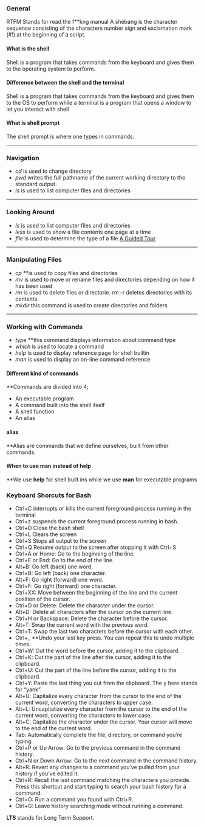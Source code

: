 ### General
RTFM Stands for read the f**kng manual
A shebang is the character sequence consisting of the characters number sign and exclamation mark (#!) at the beginning of a script.

#### What is the shell
Shell is a program that takes commands from the keyboard and gives them to the operating system to perform.

#### Difference between the shell and the terminal
Shell is a program that takes commands from the keyboard and gives them to the OS to perform while a terminal is a program that opens a window to let you interact with shell

#### What is shell prompt
The shell prompt is where one types in commands.

---

### Navigation
- *cd* is used to change directory
- *pwd* writes the full pathname of the current working directory to the standard output.
- *ls* is used to list computer files and directories

---

### Looking Around
- *ls* is used to list computer files and directories
- *less* is used to show a file contents one page at a time
- *file* is used to determine the type of a file
[A Guided Tour](http://linuxcommand.org/lc3_lts0040.php)

---

### Manipulating Files
- *cp* **is used to copy files and directories
- *mv* is used to move or rename files and directories depending on how it has been used
- *rm* is used to delete files or directorie. rm -r deletes directories with its contents.
- *mkdir* this command is used to create directories and folders

---

### Working with Commands

- *type* **this command displays information about command type
- *which* is used to locate a command
- *help* is used to display reference page for shell builtin
- *man* is used to display an on-line command reference

#### Different kind of commands
**Commands are divided into 4;
- An executable program
- A command built into the shell itself
- A shell function
- An alias 

#### alias
**Alias are commands that we define ourselves, built from other commands.

#### When to use man instead of help
**We use **help** for shell built ins while we use **man** for executable programs

### Keyboard Shorcuts for Bash
- Ctrl+C interrupts or kills the current foreground process running in the terminal
- Ctrl+z suspends the current foreground process running in bash.
- Ctrl+D Close the bash shell
- Ctrl+L Clears the screen
- Ctrl+S Stops all output to the screen
- Ctrl+Q Resume output to the screen after stopping it with Ctrl+S
- Ctrl+A or Home: Go to the beginning of the line.
- Ctrl+E or End: Go to the end of the line.
- Alt+B: Go left (back) one word.
- Ctrl+B: Go left (back) one character.
- Alt+F: Go right (forward) one word.
- Ctrl+F: Go right (forward) one character.
- Ctrl+XX: Move between the beginning of the line and the current position of the cursor.
- Ctrl+D or Delete: Delete the character under the cursor.
- Alt+D: Delete all characters after the cursor on the current line.
- Ctrl+H or Backspace: Delete the character before the cursor.
- Alt+T: Swap the current word with the previous word.
- Ctrl+T: Swap the last two characters before the cursor with each other.
- Ctrl+_ **Undo your last key press. You can repeat this to undo multiple times.
- Ctrl+W: Cut the word before the cursor, adding it to the clipboard.
- Ctrl+K: Cut the part of the line after the cursor, adding it to the clipboard.
- Ctrl+U: Cut the part of the line before the cursor, adding it to the clipboard.
- Ctrl+Y: Paste the last thing you cut from the clipboard. The y here stands for “yank”.
- Alt+U: Capitalize every character from the cursor to the end of the current word, converting the characters to upper case.
- Alt+L: Uncapitalize every character from the cursor to the end of the current word, converting the characters to lower case.
- Alt+C: Capitalize the character under the cursor. Your cursor will move to the end of the current word.
- Tab: Automatically complete the file, directory, or command you’re typing.
- Ctrl+P or Up Arrow: Go to the previous command in the command history.
- Ctrl+N or Down Arrow: Go to the next command in the command history.
- Alt+R: Revert any changes to a command you’ve pulled from your history if you’ve edited it.
- Ctrl+R: Recall the last command matching the characters you provide. Press this shortcut and start typing to search your bash history for a command.
- Ctrl+O: Run a command you found with Ctrl+R.
- Ctrl+G: Leave history searching mode without running a command.

**LTS** stands for Long Term Support.

